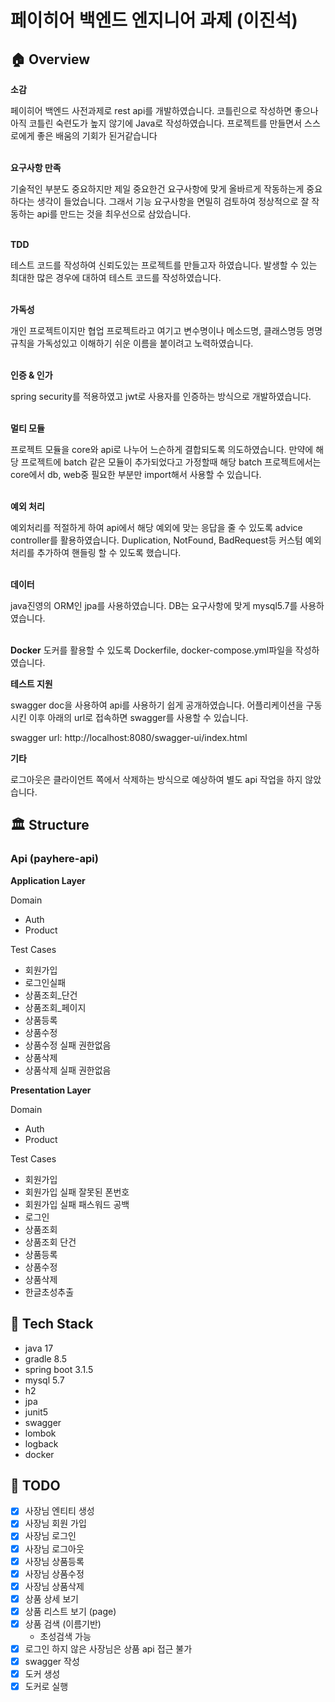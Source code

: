 # 페이히어 백엔드 엔지니어 과제 (이진석)

## 🏠 Overview

**소감**

페이히어 백엔드 사전과제로 rest api를 개발하였습니다.
코틀린으로 작성하면 좋으나 아직 코틀린 숙련도가 높지 않기에 Java로 작성하였습니다.
프로젝트를 만들면서 스스로에게 좋은 배움의 기회가 된거같습니다 <br><br>

**요구사항 만족**

기술적인 부분도 중요하지만 제일 중요한건 요구사항에 맞게 올바르게 작동하는게 중요하다는 생각이 들었습니다.
그래서 기능 요구사항을 면밀히 검토하여 정상적으로 잘 작동하는 api를 만드는 것을 최우선으로 삼았습니다. <br><br>

**TDD**

테스트 코드를 작성하여 신뢰도있는 프로젝트를 만들고자 하였습니다.
발생할 수 있는 최대한 많은 경우에 대하여 테스트 코드를 작성하였습니다.
<br><br>

**가독성**

개인 프로젝트이지만 협업 프로젝트라고 여기고 변수명이나 메소드명, 클래스명등 명명 규칙을
가독성있고 이해하기 쉬운 이름을 붙이려고 노력하였습니다.
<br><br>

**인증 & 인가**

spring security를 적용하였고 jwt로 사용자를 인증하는 방식으로 개발하였습니다.
<br><br>

**멀티 모듈**

프로젝트 모듈을 core와 api로 나누어 느슨하게 결합되도록 의도하였습니다.
만약에 해당 프로젝트에 batch 같은 모듈이 추가되었다고 가정할때 해당 batch 프로젝트에서는 core에서 db, web중 필요한 부분만 import해서 사용할 수 있습니다.
<br><br>

**예외 처리**

예외처리를 적절하게 하여 api에서 해당 예외에 맞는 응답을 줄 수 있도록 advice controller를 활용하였습니다.
Duplication, NotFound, BadRequest등 커스텀 예외 처리를 추가하여 핸들링 할 수 있도록 했습니다.
<br><br>

**데이터**

java진영의 ORM인 jpa를 사용하였습니다. DB는 요구사항에 맞게 mysql5.7를 사용하였습니다. <br><br>

**Docker**
도커를 활용할 수 있도록 Dockerfile, docker-compose.yml파일을 작성하였습니다.

**테스트 지원**

swagger doc을 사용하여 api를 사용하기 쉽게 공개하였습니다.
어플리케이션을 구동시킨 이후 아래의 url로 접속하면 swagger를 사용할 수 있습니다.

swagger url: http://localhost:8080/swagger-ui/index.html

**기타**

로그아웃은 클라이언트 쪽에서 삭제하는 방식으로 예상하여 별도 api 작업을 하지 않았습니다.

## 🏛️ Structure

### Api (payhere-api)

**Application Layer**

Domain

- Auth
- Product

Test Cases

- 회원가입
- 로그인실패
- 상품조회_단건
- 상품조회_페이지
- 상품등록
- 상품수정
- 상품수정 실패 권한없음
- 상품삭제
- 상품삭제 실패 권한없음

**Presentation Layer**

Domain

- Auth
- Product

Test Cases

- 회원가입
- 회원가입 실패 잘못된 폰번호
- 회원가입 실패 패스워드 공백
- 로그인
- 상품조회
- 상품조회 단건
- 상품등록
- 상품수정
- 상품삭제
- 한글초성추출

## 🎢 Tech Stack

- java 17
- gradle 8.5
- spring boot 3.1.5
- mysql 5.7
- h2
- jpa
- junit5
- swagger
- lombok
- logback
- docker

## 👷 TODO

- [x] 사장님 엔티티 생성
- [x] 사장님 회원 가입
- [x] 사장님 로그인
- [x] 사장님 로그아웃
- [x] 사장님 상품등록
- [x] 사장님 상품수정
- [x] 사장님 상품삭제
- [x] 상품 상세 보기
- [x] 상품 리스트 보기 (page)
- [x] 상품 검색 (이름기반)
    - 초성검색 가능
- [x] 로그인 하지 않은 사장님은 상품 api 접근 불가
- [x] swagger 작성
- [x] 도커 생성
- [x] 도커로 실행
